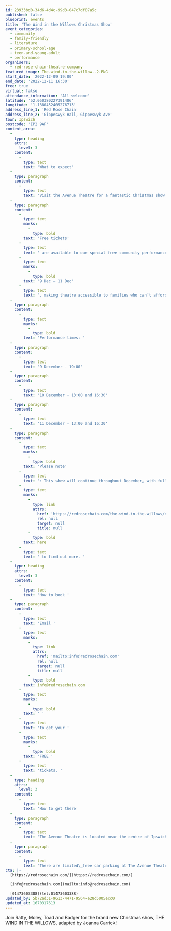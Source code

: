 ```yaml
---
id: 23933bd0-34d6-4d4c-99d3-047c7df07a5c
published: false
blueprint: events
title: 'The Wind in the Willows Christmas Show'
event_categories:
  - community
  - family-friendly
  - literature
  - primary-school-age
  - teen-and-young-adult
  - performance
organisers:
  - red-rose-chain-theatre-company
featured_image: The-wind-in-the-willow--2.PNG
start_date: '2022-12-09 19:00'
end_date: '2022-12-11 16:30'
free: true
virtual: false
attendance_information: 'All welcome'
latitude: '52.050380227391486'
longitude: '1.1380452405276713'
address_line_1: 'Red Rose Chain'
address_line_2: 'Gippeswyk Hall, Gippeswyk Ave'
town: Ipswich
postcode: 'IP2 9AF'
content_area:
  -
    type: heading
    attrs:
      level: 3
    content:
      -
        type: text
        text: 'What to expect'
  -
    type: paragraph
    content:
      -
        type: text
        text: 'Visit the Avenue Theatre for a fantastic Christmas show for the whole family! The Wind in the Willows is an original tale by Kenneth Grahame becoming a classic of children''s English Literature. The tale relates the adventures of several animal friends and neighbours in the English countryside, primarily Mole, Rat, Toad, and Badger, whilst also exploring themes of friendship, honesty, and the importance of home and neighbours. This story has been adapted by Johanna Carrick into a fun performance that you cannot miss! '
  -
    type: paragraph
    content:
      -
        type: text
        marks:
          -
            type: bold
        text: 'Free tickets'
      -
        type: text
        text: ' are available to our special free community performances from '
      -
        type: text
        marks:
          -
            type: bold
        text: '9 Dec – 11 Dec'
      -
        type: text
        text: ", making theatre accessible to families who can’t afford theatre tickets, to disadvantaged young people, to refugees, and to young people and adults with disabilities.\_"
  -
    type: paragraph
    content:
      -
        type: text
        marks:
          -
            type: bold
        text: 'Performance times: '
  -
    type: paragraph
    content:
      -
        type: text
        text: '9 December - 19:00'
  -
    type: paragraph
    content:
      -
        type: text
        text: '10 December - 13:00 and 16:30'
  -
    type: paragraph
    content:
      -
        type: text
        text: '11 December - 13:00 and 16:30'
  -
    type: paragraph
    content:
      -
        type: text
        marks:
          -
            type: bold
        text: 'Please note'
      -
        type: text
        text: ': This show will continue throughout December, with full-price tickets at £26 and concessions (under 16s, full-time students, people in receipt of benefits or pension credits, people with disabilities, and carers) at £12. Visit '
      -
        type: text
        marks:
          -
            type: link
            attrs:
              href: 'https://redrosechain.com/the-wind-in-the-willows/details'
              rel: null
              target: null
              title: null
          -
            type: bold
        text: here
      -
        type: text
        text: ' to find out more. '
  -
    type: heading
    attrs:
      level: 3
    content:
      -
        type: text
        text: 'How to book '
  -
    type: paragraph
    content:
      -
        type: text
        text: 'Email '
      -
        type: text
        marks:
          -
            type: link
            attrs:
              href: 'mailto:info@redrosechain.com'
              rel: null
              target: null
              title: null
          -
            type: bold
        text: info@redrosechain.com
      -
        type: text
        marks:
          -
            type: bold
        text: ' '
      -
        type: text
        text: 'to get your '
      -
        type: text
        marks:
          -
            type: bold
        text: 'FREE '
      -
        type: text
        text: 'tickets. '
  -
    type: heading
    attrs:
      level: 3
    content:
      -
        type: text
        text: 'How to get there'
  -
    type: paragraph
    content:
      -
        type: text
        text: 'The Avenue Theatre is located near the centre of Ipswich town, just a short walk from Ipswich train station and Gippeswyk Avenue is served by the 12, 13 & 14 bus routes. '
  -
    type: paragraph
    content:
      -
        type: text
        text: "There are limited\_free car parking at The Avenue Theatre and disabled spaces can be booked in advance by contacting the box office team. There is additional on-street parking nearby as well as public car parks on Ranelagh Road and at\_Ipswich Train Station, an easy 10 minute walk away. "
cta: |-
  [https://redrosechain.com/](https://redrosechain.com/)

  [info@redrosechain.com](mailto:info@redrosechain.com)

  [01473603388](tel:01473603388)
updated_by: 5b72ad31-9613-4471-9564-e28d5005ecc0
updated_at: 1670317613
---
```

Join Ratty, Moley, Toad and Badger for the brand new Christmas show, THE WIND IN THE WILLOWS, adapted by Joanna Carrick!